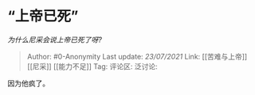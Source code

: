 # “上帝已死”
*为什么尼采会说上帝已死了呀?*

> Author: #0-Anonymity
> Last update: *23/07/2021*
> Link: [[苦难与上帝]] [[尼采]] [[能力不足]]
> Tag:
> 评论区:
> 泛讨论:

因为他疯了。
